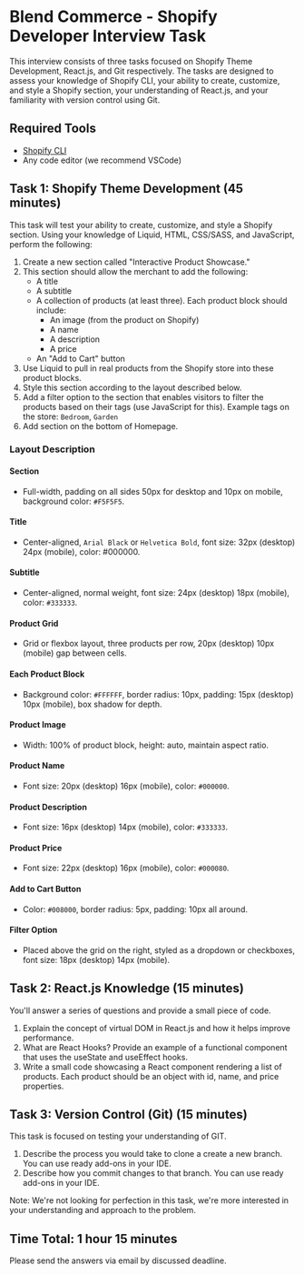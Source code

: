 # Blend Commerce - Shopify Developer Interview Task

This interview consists of three tasks focused on Shopify Theme Development, React.js, and Git respectively. The tasks are designed to assess your knowledge of Shopify CLI, your ability to create, customize, and style a Shopify section, your understanding of React.js, and your familiarity with version control using Git.

## Required Tools
- [Shopify CLI](https://shopify.dev/docs/themes/tools/cli)
- Any code editor (we recommend VSCode)

## Task 1: Shopify Theme Development (45 minutes)
This task will test your ability to create, customize, and style a Shopify section. Using your knowledge of Liquid, HTML, CSS/SASS, and JavaScript, perform the following:

1. Create a new section called "Interactive Product Showcase."
2. This section should allow the merchant to add the following:
    - A title
    - A subtitle
    - A collection of products (at least three). Each product block should include:
        - An image (from the product on Shopify)
        - A name
        - A description
        - A price
    - An "Add to Cart" button
3. Use Liquid to pull in real products from the Shopify store into these product blocks.
4. Style this section according to the layout described below.
5. Add a filter option to the section that enables visitors to filter the products based on their tags (use JavaScript for this). Example tags on the store: `Bedroom`, `Garden`
6. Add section on the bottom of Homepage.

### Layout Description
#### Section
- Full-width, padding on all sides 50px for desktop and 10px on mobile, background color: `#F5F5F5`.

#### Title
- Center-aligned, `Arial Black` or `Helvetica Bold`, font size: 32px (desktop) 24px (mobile), color: #000000.

#### Subtitle
- Center-aligned, normal weight, font size: 24px (desktop) 18px (mobile), color: `#333333`.

#### Product Grid
- Grid or flexbox layout, three products per row, 20px (desktop) 10px (mobile) gap between cells.

#### Each Product Block
- Background color: `#FFFFFF`, border radius: 10px, padding: 15px (desktop) 10px (mobile), box shadow for depth.

#### Product Image
- Width: 100% of product block, height: auto, maintain aspect ratio.

#### Product Name
- Font size: 20px (desktop) 16px (mobile), color: `#000000`.

#### Product Description
- Font size: 16px (desktop) 14px (mobile), color: `#333333`.

#### Product Price
- Font size: 22px (desktop) 16px (mobile), color: `#000080`.

#### Add to Cart Button
- Color: `#008000`, border radius: 5px, padding: 10px all around.

#### Filter Option
- Placed above the grid on the right, styled as a dropdown or checkboxes, font size: 18px (desktop) 14px (mobile).

## Task 2: React.js Knowledge (15 minutes)
You'll answer a series of questions and provide a small piece of code.

1. Explain the concept of virtual DOM in React.js and how it helps improve performance.
2. What are React Hooks? Provide an example of a functional component that uses the useState and useEffect hooks.
3. Write a small code showcasing a React component rendering a list of products. Each product should be an object with id, name, and price properties.

## Task 3: Version Control (Git) (15 minutes)
This task is focused on testing your understanding of GIT.

1. Describe the process you would take to clone a create a new branch. You can use ready add-ons in your IDE.
2. Describe how you commit changes to that branch. You can use ready add-ons in your IDE.

Note: We're not looking for perfection in this task, we're more interested in your understanding and approach to the problem.

## Time Total: 1 hour 15 minutes
Please send the answers via email by discussed deadline.


